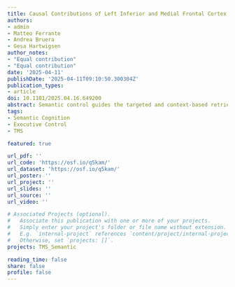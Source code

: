 ```yaml
---
title: Causal Contributions of Left Inferior and Medial Frontal Cortex to Semantic and Executive Control
authors:
- admin
- Matteo Ferrante
- Andrea Bruera
- Gesa Hartwigsen
author_notes:
- "Equal contribution"
- "Equal contribution"
date: '2025-04-11'
publishDate: '2025-04-11T09:10:50.300304Z'
publication_types: 
- article
doi: 10.1101/2025.04.16.649200
abstract: Semantic control guides the targeted and context-based retrieval from semantic memory. The overlap with and dissociation from domain-general executive control in the frontal lobe remains contentious. Here, we used transcranial magnetic stimulation (TMS) to probe the functional relevance of the left inferior frontal gyrus (IFG) and pre-supplementary motor area (pre-SMA) for semantic and executive control. Across four sessions, 24 participants received 1 Hz repetitive TMS to each region individually, dual-site TMS targeting both regions sequentially (IFG followed by pre-SMA), and sham TMS. Participants then completed semantic fluency, figural fluency, and picture-naming tasks. Stimulation of either region broadly disrupted both semantic and figural fluency, suggesting shared functionality. However, electric field modeling of the induced stimulation strength revealed distinct specializations: The left IFG was primarily associated with semantic control, as evidenced by verbal fluency deficits, while the pre-SMA played a domain-general role in executive functions, affecting non-verbal fluency and cognitive flexibility (e.g., clustering and switching during semantic fluency). Notably, only dual-site TMS impaired accuracy in figural fluency, providing unique evidence for successful compensation of executive functions through either the left IFG or pre-SMA following single-site perturbation. These findings underscore the multidimensionality of cognitive control and suggest a flexible task-dependent contribution of the IFG to control processes, either as semantic-specific or general executive resource. Furthermore, they highlight the tightly interconnected network of executive control subserved by the left IFG and pre-SMA, advancing our understanding of the neural basis of semantic and executive functions.
tags:
- Semantic Cognition
- Executive Control
- TMS

featured: true

url_pdf: ''
url_code: 'https://osf.io/q5kam/'
url_dataset: 'https://osf.io/q5kam/'
url_poster: ''
url_project: ''
url_slides: ''
url_source: ''
url_video: ''

# Associated Projects (optional).
#   Associate this publication with one or more of your projects.
#   Simply enter your project's folder or file name without extension.
#   E.g. `internal-project` references `content/project/internal-project/index.md`.
#   Otherwise, set `projects: []`.
projects: TMS_Semantic

reading_time: false
share: false
profile: false
---
```

